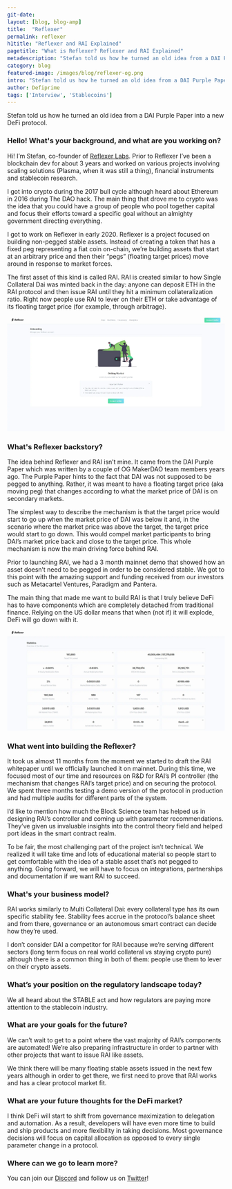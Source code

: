 ```yaml
---
git-date:
layout: [blog, blog-amp]
title:  "Reflexer"
permalink: reflexer
h1title: "Reflexer and RAI Explained"
pagetitle: "What is Reflexer? Reflexer and RAI Explained"
metadescription: "Stefan told us how he turned an old idea from a DAI Purple Paper into a new DeFi protocol"
category: blog
featured-image: /images/blog/reflexer-og.png
intro: "Stefan told us how he turned an old idea from a DAI Purple Paper into a new DeFi protocol"
author: Defiprime
tags: ['Interview', 'Stablecoins']
---
```

Stefan told us how he turned an old idea from a DAI Purple Paper into a new DeFi protocol.

### Hello! What's your background, and what are you working on?

Hi! I’m Stefan, co-founder of [Reflexer Labs](https://reflexer.finance/). Prior to Reflexer I’ve been a blockchain dev for about 3 years and worked on various projects involving scaling solutions (Plasma, when it was still a thing), financial instruments and stablecoin research.

I got into crypto during the 2017 bull cycle although heard about Ethereum in 2016 during The DAO hack. The main thing that drove me to crypto was the idea that you could have a group of people who pool together capital and focus their efforts toward a specific goal without an almighty government directing everything.

I got to work on Reflexer in early 2020. Reflexer is a project focused on building non-pegged stable assets. Instead of creating a token that has a fixed peg representing a fiat coin on-chain, we’re building assets that start at an arbitrary price and then their “pegs” (floating target prices) move around in response to market forces.

The first asset of this kind is called RAI. RAI is created similar to how Single Collateral Dai was minted back in the day: anyone can deposit ETH in the RAI protocol and then issue RAI until they hit a minimum collateralization ratio. Right now people use RAI to lever on their ETH or take advantage of its floating target price (for example, through arbitrage).


[![](/images/blog/reflexer/image1.webp)](/images/blog/reflexer/image1.webp)



### What's Reflexer backstory?

The idea behind Reflexer and RAI isn’t mine. It came from the DAI Purple Paper which was written by a couple of OG MakerDAO team members years ago. The Purple Paper hints to the fact that DAI was not supposed to be pegged to anything. Rather, it was meant to have a floating target price (aka moving peg) that changes according to what the market price of DAI is on secondary markets.

The simplest way to describe the mechanism is that the target price would start to go up when the market price of DAI was below it and, in the scenario where the market price was above the target, the target price would start to go down. This would compel market participants to bring DAI’s market price back and close to the target price. This whole mechanism is now the main driving force behind RAI.

Prior to launching RAI, we had a 3 month mainnet demo that showed how an asset doesn’t need to be pegged in order to be considered stable. We got to this point with the amazing support and funding received from our investors such as Metacartel Ventures, Paradigm and Pantera.

The main thing that made me want to build RAI is that I truly believe DeFi has to have components which are completely detached from traditional finance. Relying on the US dollar means that when (not if) it will explode, DeFi will go down with it.


[![](/images/blog/reflexer/image2.webp)](/images/blog/reflexer/image2.webp)



### What went into building the Reflexer?

It took us almost 11 months from the moment we started to draft the RAI whitepaper until we officially launched it on mainnet. During this time, we focused most of our time and resources on R&D for RAI’s PI controller (the mechanism that changes RAI’s target price) and on securing the protocol. We spent three months testing a demo version of the protocol in production and had multiple audits for different parts of the system.

I’d like to mention how much the Block Science team has helped us in designing RAI’s controller and coming up with parameter recommendations. They’ve given us invaluable insights into the control theory field and helped port ideas in the smart contract realm.

To be fair, the most challenging part of the project isn’t technical. We realized it will take time and lots of educational material so people start to get comfortable with the idea of a stable asset that’s not pegged to anything. Going forward, we will have to focus on integrations, partnerships and documentation if we want RAI to succeed.


### What's your business model?

RAI works similarly to Multi Collateral Dai: every collateral type has its own specific stability fee. Stability fees accrue in the protocol’s balance sheet and from there, governance or an autonomous smart contract can decide how they’re used.

I don’t consider DAI a competitor for RAI because we’re serving different sectors (long term focus on real world collateral vs staying crypto pure) although there is a common thing in both of them: people use them to lever on their crypto assets.


### What’s your position on the regulatory landscape today?

We all heard about the STABLE act and how regulators are paying more attention to the stablecoin industry.


### What are your goals for the future?

We can’t wait to get to a point where the vast majority of RAI’s components are automated! We’re also preparing infrastructure in order to partner with other projects that want to issue RAI like assets.

We think there will be many floating stable assets issued in the next few years although in order to get there, we first need to prove that RAI works and has a clear protocol market fit.


### What are your future thoughts for the DeFi market?

I think DeFi will start to shift from governance maximization to delegation and automation. As a result, developers will have even more time to build and ship products and more flexibility in taking decisions. Most governance decisions will focus on capital allocation as opposed to every single parameter change in a protocol.

### Where can we go to learn more?

You can join our [Discord](https://discord.gg/bRmTxxW) and follow us on [Twitter](https://twitter.com/reflexerfinance)!
